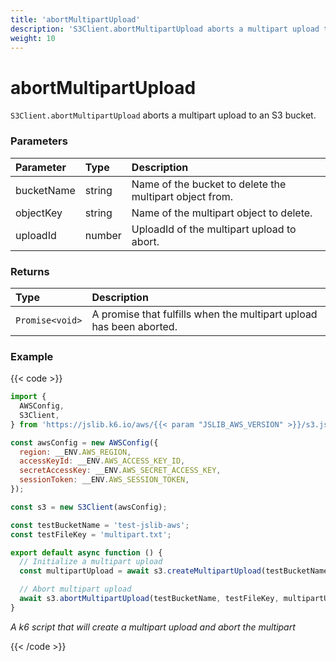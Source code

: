 ```yaml
---
title: 'abortMultipartUpload'
description: 'S3Client.abortMultipartUpload aborts a multipart upload to a bucket'
weight: 10
---
```


# abortMultipartUpload

`S3Client.abortMultipartUpload` aborts a multipart upload to an S3 bucket.

### Parameters

| Parameter  | Type   | Description                                             |
| :--------- | :----- | :------------------------------------------------------ |
| bucketName | string | Name of the bucket to delete the multipart object from. |
| objectKey  | string | Name of the multipart object to delete.                 |
| uploadId   | number | UploadId of the multipart upload to abort.              |

### Returns

| Type            | Description                                                         |
| :-------------- | :------------------------------------------------------------------ |
| `Promise<void>` | A promise that fulfills when the multipart upload has been aborted. |

### Example

{{< code >}}

<!-- md-k6:skip -->

```javascript
import {
  AWSConfig,
  S3Client,
} from 'https://jslib.k6.io/aws/{{< param "JSLIB_AWS_VERSION" >}}/s3.js';

const awsConfig = new AWSConfig({
  region: __ENV.AWS_REGION,
  accessKeyId: __ENV.AWS_ACCESS_KEY_ID,
  secretAccessKey: __ENV.AWS_SECRET_ACCESS_KEY,
  sessionToken: __ENV.AWS_SESSION_TOKEN,
});

const s3 = new S3Client(awsConfig);

const testBucketName = 'test-jslib-aws';
const testFileKey = 'multipart.txt';

export default async function () {
  // Initialize a multipart upload
  const multipartUpload = await s3.createMultipartUpload(testBucketName, testFileKey);

  // Abort multipart upload
  await s3.abortMultipartUpload(testBucketName, testFileKey, multipartUpload.uploadId);
}
```

_A k6 script that will create a multipart upload and abort the multipart_

{{< /code >}}
